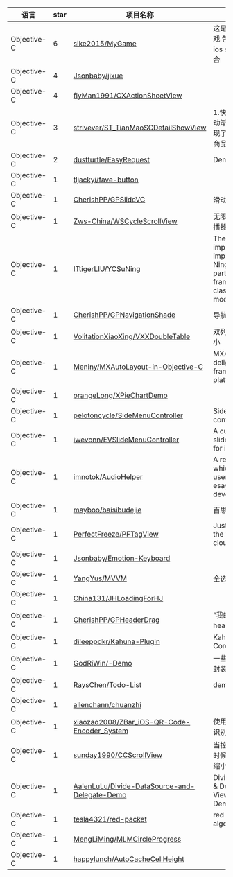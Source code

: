 语言|star|项目名称|描述
---|---|---|---
Objective-C|6|[sike2015/MyGame](https://github.com/sike2015/MyGame)|这是一个有趣的小游戏  包括php服务端和 ios swift＋oc混合 组合
Objective-C|4|[Jsonbaby/jixue](https://github.com/Jsonbaby/jixue)| 
Objective-C|4|[flyMan1991/CXActionSheetView](https://github.com/flyMan1991/CXActionSheetView)| 
Objective-C|3|[strivever/ST_TianMaoSCDetailShowView](https://github.com/strivever/ST_TianMaoSCDetailShowView)|1.快速集成导航栏滑动渐变效果 2.完整实现了仿天猫购物商城商品展示界面
Objective-C|2|[dustturtle/EasyRequest](https://github.com/dustturtle/EasyRequest)|Demo for Stuq
Objective-C|1|[tljackyi/fave-button](https://github.com/tljackyi/fave-button)| 
Objective-C|1|[CherishPP/GPSlideVC](https://github.com/CherishPP/GPSlideVC)|滑动导航
Objective-C|1|[Zws-China/WSCycleScrollView](https://github.com/Zws-China/WSCycleScrollView)|无限循环自动图片轮播器
Objective-C|1|[ITtigerLIU/YCSuNing](https://github.com/ITtigerLIU/YCSuNing)|The demo implements the implementation Su Ningyi purchase part of the framework and classification module
Objective-C|1|[CherishPP/GPNavigationShade](https://github.com/CherishPP/GPNavigationShade)|导航条颜色从无到有
Objective-C|1|[VolitationXiaoXing/VXXDoubleTable](https://github.com/VolitationXiaoXing/VXXDoubleTable)|双列表，省市选择的小
Objective-C|1|[Meniny/MXAutoLayout-in-Objective-C](https://github.com/Meniny/MXAutoLayout-in-Objective-C)|MXAutoLayout is a delightful layout framework for iOS platform.
Objective-C|1|[orangeLong/XPieChartDemo](https://github.com/orangeLong/XPieChartDemo)| 
Objective-C|1|[pelotoncycle/SideMenuController](https://github.com/pelotoncycle/SideMenuController)|Side menu controller for iOS
Objective-C|1|[iwevonn/EVSlideMenuController](https://github.com/iwevonn/EVSlideMenuController)|A custom slideMenuController for iOS
Objective-C|1|[imnotok/AudioHelper](https://github.com/imnotok/AudioHelper)|A record class which is userfriendly and esay to use by developers.
Objective-C|1|[mayboo/baisibudejie](https://github.com/mayboo/baisibudejie)|百思不得姐APP
Objective-C|1|[PerfectFreeze/PFTagView](https://github.com/PerfectFreeze/PFTagView)|Just a tag view like the wordpress tag-cloud.
Objective-C|1|[Jsonbaby/Emotion-Keyboard](https://github.com/Jsonbaby/Emotion-Keyboard)| 
Objective-C|1|[YangYus/MVVM](https://github.com/YangYus/MVVM)|全选删除
Objective-C|1|[China131/JHLoadingForHJ](https://github.com/China131/JHLoadingForHJ)| 
Objective-C|1|[CherishPP/GPHeaderDrag](https://github.com/CherishPP/GPHeaderDrag)|“我的”页面中的header拖拽放大
Objective-C|1|[dileeppdkr/Kahuna-Plugin](https://github.com/dileeppdkr/Kahuna-Plugin)|Kahuna Plugin for Cordova/PhoneGap
Objective-C|1|[GodRiWin/-Demo](https://github.com/GodRiWin/-Demo)|一些常用的 UI控件的封装
Objective-C|1|[RaysChen/Todo-List](https://github.com/RaysChen/Todo-List)|demo
Objective-C|1|[allenchann/chuanzhi](https://github.com/allenchann/chuanzhi)| 
Objective-C|1|[xiaozao2008/ZBar_iOS-QR-Code-Encoder_System](https://github.com/xiaozao2008/ZBar_iOS-QR-Code-Encoder_System)|使用Zbar与系统方式识别二维码
Objective-C|1|[sunday1990/CCScrollView](https://github.com/sunday1990/CCScrollView)|当控件向中心点移动时候放大，远离时候缩小，滚动放大缩小
Objective-C|1|[AalenLuLu/Divide-DataSource-and-Delegate-Demo](https://github.com/AalenLuLu/Divide-DataSource-and-Delegate-Demo)|Divide DataSource & Delegate from ViewController Demo
Objective-C|1|[tesla4321/red-packet](https://github.com/tesla4321/red-packet)|red packet algorithm
Objective-C|1|[MengLiMing/MLMCircleProgress](https://github.com/MengLiMing/MLMCircleProgress)| 
Objective-C|1|[happylunch/AutoCacheCellHeight](https://github.com/happylunch/AutoCacheCellHeight)| 
